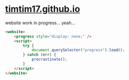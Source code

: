 [timtim17.github.io](https://timtim17.github.io)
==================

website work in progress... yeah...

```html
<website>
    <progress style="display: none;" />
    <script>
        try {
            document.querySelector("progress").load();
        } catch (err) {
            procrastinate();
        }
    </script>
</website>
```
